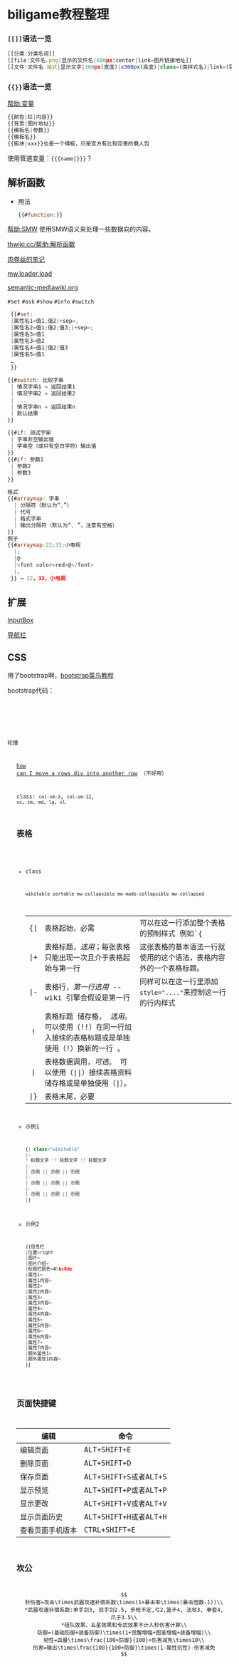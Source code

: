 # biligame教程整理

### `[[]]`语法一览

```javascript
[[分类:分类名词]]
[[file:文件名.png|显示的文件名|600px|center|link=图片链接地址]]
[[文件:文件名.格式|显示文字|300px(宽度)|x300px(高度)|class=(类样式名)|link=(需要跳转链接)]]]
```

### `{{}}`语法一览

[帮助:变量](https://wiki.biligame.com/wiki/%E5%B8%AE%E5%8A%A9:%E5%8F%98%E9%87%8F) 

```javascript
{{颜色|红|内容}}
{{背景|图片地址}}
{{模板名|参数}}
{{模板名}}
{{板块|xxx}}也是一个模板，只是官方有比较完善的懒人包
```

使用管道变量：`{{{name|}}}`？

## 解析函数

- 用法

  ```javascript
  {{#function:}}
  ```

[帮助:SMW](https://wiki.biligame.com/wiki/%E5%B8%AE%E5%8A%A9:SMW) 使用SMW语义来处理一些数据向的内容。

[thwiki.cc/帮助:解析函数](https://thwiki.cc/%E5%B8%AE%E5%8A%A9:%E8%A7%A3%E6%9E%90%E5%87%BD%E6%95%B0) 

[肉卷丝的笔记](https://wiki.biligame.com/cq/%E8%A7%A3%E6%9E%90%E5%99%A8%E5%87%BD%E6%95%B0) 

[mw.loader.load](https://www.mediawiki.org/wiki/ResourceLoader/Core_modules#mw.loader.load) 

[semantic-mediawiki.org](https://www.semantic-mediawiki.org/wiki/Semantic_MediaWiki/zh-hans) 

`#set` `#ask` `#show` `#info` `#switch`

```javascript
 {{#set:
 |属性名1=值1,值2|+sep=,
 |属性名2=值1;值2;值3;|+sep=;
 |属性名3=值1
 |属性名3=值2
 |属性名4=值1|值2|值3
 |属性名5=值1
 …
 }}
```

```javascript
{{#switch: 比较字串
 | 情况字串1 = 返回结果1
 | 情况字串2 = 返回结果2
 | ...
 | 情况字串n = 返回结果n
 | 默认结果
}}
```

```javascript
{{#if: 测试字串 
 | 字串非空输出值 
 | 字串空（或只有空白字符）输出值 
}}
{{#if: 参数1 
 | 参数2 
 | 参数3 
}}
```

```javascript
格式
{{#arraymap: 字串
  | 分隔符（默认为“,”） 
  | 代号 
  | 格式字串 
  | 输出分隔符（默认为“, ”，注意有空格） 
}}
例子
{{#arraymap:22;33;小电视
  |;
  |@
  |<font color=red>@</font>
  |，
 }} → 22，33，小电视
```

## 扩展

[InputBox](https://www.mediawiki.org/wiki/Extension:InputBox/zh) 

[导航栏](https://wiki.biligame.com/gt/MediaWiki:Sidebar) 

## CSS

用了bootstrap啊，[bootstrap菜鸟教程](https://www.runoob.com/bootstrap/bootstrap-tutorial.html) 

bootstrap代码：<var> <pre> <pre class="pre-scrollable"> <code>

轮播 <ol>

[how can I move a rows div into another row](https://stackoverflow.com/questions/34793979/bootstrap-how-can-i-move-a-rows-div-into-another-row) （不好用）

class: `col-sm-3`, `col-sm-12`, `xs, sm, md, lg, xl`

## 表格

- class

  ```javascript
  wikitable sortable mw-collapsible mw-made-collapsible mw-collapsed
  ```

  |      |                                                              |                                                              |
  | :--: | ------------------------------------------------------------ | ------------------------------------------------------------ |
  | {\|  | 表格起始，必需                                               | 可以在这一行添加整个表格的预制样式 例如`{|class="wikitable"....`，wikitable就是mediawiki预制好的整体表格样式。 在这一行里还需可以添加`style="...."`来定义表格内的元素。具体语法需要查阅css和html相关的文档。 |
  | \|+  | 表格标题，*选用*；每张表格只能出现一次且介于表格起始与第一行 | 这张表格的基本语法一行就使用的这个语法，表格内容外的一个表格标题。 |
  | \|-  | 表格行，*第一行选用* -- wiki 引擎会假设是第一行              | 同样可以在这一行里添加`style="...."`来控制这一行的行内样式   |
  |  !   | 表格标题 储存格， *选用*。 可以使用（!!）在同一行加入接续的表格标题或是单独使用（!）换新的一行 。 |                                                              |
  |  \|  | 表格数据调用，*可选*。 可以使用（\|\|）接续表格资料储存格或是单独使用（\|）。 |                                                              |
  | \|}  | 表格末尾，必要                                               |                                                              |

- 示例1

  ```javascript
  {| class="wikitable"
  |-
  ! 标题文字 !! 标题文字 !! 标题文字
  |-
  | 示例 || 示例 || 示例
  |-
  | 示例 || 示例 || 示例
  |-
  | 示例 || 示例 || 示例
  |}
  ```

- 示例2

  ```javascript
  {{信息栏
  |位置=right
  |图片=
  |图片介绍=
  |标题栏颜色=#5bc0de
  |属性1=
  |属性1内容=
  |属性2=
  |属性2内容=
  |属性3=
  |属性3内容=
  |属性4=
  |属性4内容=
  |属性5=
  |属性5内容=
  |属性6=
  |属性6内容=
  |属性7=
  |属性7内容=
  |额外属性1=
  |额外属性1内容=
  }}
  ```

## 页面快捷键

| 编辑             | 命令                 |
| ---------------- | -------------------- |
| 编辑页面         | ALT+SHIFT+E          |
| 删除页面         | ALT+SHIFT+D          |
| 保存页面         | ALT+SHIFT+S或者ALT+S |
| 显示预览         | ALT+SHIFT+P或者ALT+P |
| 显示更改         | ALT+SHIFT+V或者ALT+V |
| 显示页面历史     | ALT+SHIFT+H或者ALT+H |
| 查看页面手机版本 | CTRL+SHIFT+E         |

## 坎公

$$
秒伤害=攻击\times武器攻速补偿系数\times(1+暴击率\times(暴击倍数-1))\\
*武器攻速补偿系数:单手剑3, 双手剑2.5, 步枪不定,弓2,篮子4, 法杖3, 拳套4, 爪子3.5\\
*组队效果、五星效果和专武效果不计入秒伤害计算\\
防御=(基础防御+装备防御)\times(1+觉醒增幅+图鉴增幅+装备增幅)\\
韧性=血量\times\frac{100+防御}{100}+伤害减免\times10\\
伤害=输出\times\frac{100}{100+防御}\times(1-属性抗性)-伤害减免
$$

